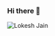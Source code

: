 ### Hi there 👋


<p align="left"> <img src="https://komarev.com/ghpvc/?username=lokesh97jain&label=Profile%20views&color=0e75b6&style=flat" alt="Lokesh Jain" /> </p> 

<!--
**lokesh97jain/lokesh97jain** is a ✨ _special_ ✨ repository because its `README.md` (this file) appears on your GitHub profile.

Here are some ideas to get you started:

- 🔭 I’m currently working on ...
- 🌱 I’m currently learning ...
- 👯 I’m looking to collaborate on ...
- 🤔 I’m looking for help with ...
- 💬 Ask me about ...
- 📫 How to reach me: ...
- 😄 Pronouns: ...
- ⚡ Fun fact: ...
-->
